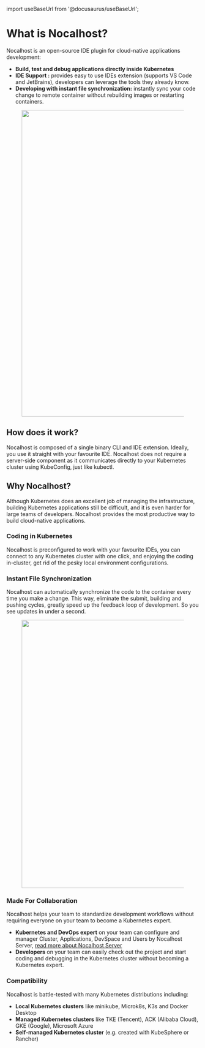 import useBaseUrl from '@docusaurus/useBaseUrl';

# What is Nocalhost?

Nocalhost is an open-source IDE plugin for cloud-native applications development:

- **Build, test and debug applications directly inside Kubernetes**
- **IDE Support :** provides easy to use IDEs extension (supports VS Code and JetBrains), developers can leverage the tools they already know.
- **Developing with instant file synchronization:** instantly sync your code change to remote container without rebuilding images or restarting containers.

<figure className="img-frame">
  <img className="gif-img" src={useBaseUrl('/img/intro/coding-in-cluster.gif')} width="800"/>
</figure>

## How does it work?

Nocalhost is composed of a single binary CLI and IDE extension. Ideally, you use it straight with your favourite IDE. Nocalhost does not require a server-side component as it communicates directly to your Kubernetes cluster using KubeConfig, just like kubectl.

## Why Nocalhost?

Although Kubernetes does an excellent job of managing the infrastructure, building Kubernetes applications still be difficult, and it is even harder for large teams of developers. Nocalhost provides the most productive way to build cloud-native applications.

### Coding in Kubernetes

Nocalhost is preconfigured to work with your favourite IDEs, you can connect to any Kubernetes cluster with one click, and enjoying the coding in-cluster, get rid of the pesky local environment configurations.

### Instant File Synchronization

Nocalhost can automatically synchronize the code to the container every time you make a change. This way, eliminate the submit, building and pushing cycles, greatly speed up the feedback loop of development. So you see updates in under a second.

<figure className="img-frame">
  <img className="gif-img" src={useBaseUrl('/img/intro/dev-circle.png')} width="700"/>
</figure>

### Made For Collaboration

Nocalhost helps your team to standardize development workflows without requiring everyone on your team to become a Kubernetes expert.

- **Kubernetes and DevOps expert** on your team can configure and manager Cluster, Applications, DevSpace and Users by Nocalhost Server, [read more about Nocalhost Server](./server/server-overview)
- **Developers** on your team can easily check out the project and start coding and debugging in the Kubernetes cluster without becoming a Kubernetes expert.

### Compatibility

Nocalhost is battle-tested with many Kubernetes distributions including:

- **Local Kubernetes clusters** like minikube, Microk8s, K3s and Docker Desktop
- **Managed Kubernetes clusters** like TKE (Tencent), ACK (Alibaba Cloud), GKE (Google), Microsoft Azure
- **Self-managed Kubernetes cluster** (e.g. created with KubeSphere or Rancher)
